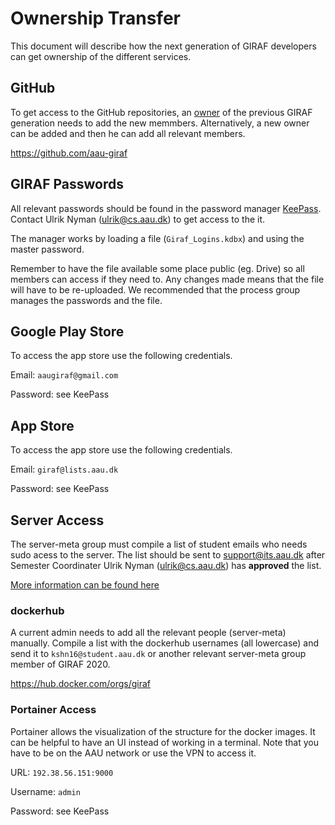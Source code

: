 # Ownership Transfer

This document will describe how the next generation of GIRAF developers can get ownership of the different services.

## GitHub

To get access to the GitHub repositories, an [owner](https://github.com/orgs/aau-giraf/people?query=role%3Aowner) of the previous GIRAF generation needs to add the new memmbers. Alternatively, a new owner can be added and then he can add all relevant members.

<https://github.com/aau-giraf>

## GIRAF Passwords

All relevant passwords should be found in the password manager [KeePass](https://keepass.info/).
Contact Ulrik Nyman ([ulrik@cs.aau.dk](mailto:ulrik@cs.aau.dk)) to get access to the it. 

The manager works by loading a file (``Giraf_Logins.kdbx``) and using the master password. 

Remember to have the file available some place public (eg. Drive) so all members can access if they need to. 
Any changes made means that the file will have to be re-uploaded. 
We recommended that the process group manages the passwords and the file.

## Google Play Store
To access the app store use the following credentials.

Email: ``aaugiraf@gmail.com``

Password: see KeePass

## App Store

To access the app store use the following credentials.

Email: ``giraf@lists.aau.dk``

Password: see KeePass

## Server Access

The server-meta group must compile a list of student emails who needs sudo acess to the server. 
The list should be sent to [support@its.aau.dk](mailto:support.its.aau.dk) after Semester Coordinater Ulrik Nyman ([ulrik@cs.aau.dk](mailto:ulrik@cs.aau.dk)) has **approved** the list. 

[More information can be found here](https://aau-giraf.github.io/wiki/development/server_administration/ServerOwnership/#ownership-transfer)

### dockerhub

A current admin needs to add all the relevant people (server-meta) manually. 
Compile a list with the dockerhub usernames (all lowercase) and send it to ``kshn16@student.aau.dk`` or another relevant server-meta group member of GIRAF 2020.

<https://hub.docker.com/orgs/giraf>


### Portainer Access

Portainer allows the visualization of the structure for the docker images. 
It can be helpful to have an UI instead of working in a terminal. 
Note that you have to be on the AAU network or use the VPN to access it.

URL: ```192.38.56.151:9000```

Username: ``admin``

Password: see KeePass